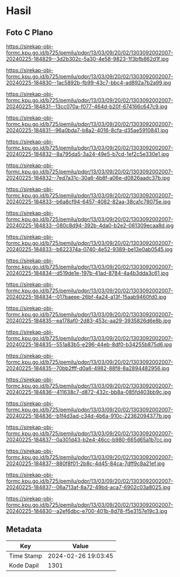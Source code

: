 # Hasil

## Foto C Plano

https://sirekap-obj-formc.kpu.go.id/b725/pemilu/pdpr/13/03/09/20/02/1303092002007-20240225-184829--3d2b302c-5a30-4e58-9823-1f3bfb862d1f.jpg

https://sirekap-obj-formc.kpu.go.id/b725/pemilu/pdpr/13/03/09/20/02/1303092002007-20240225-184830--1ac5892b-fb99-43c7-bbc4-ad892a7b2a99.jpg

https://sirekap-obj-formc.kpu.go.id/b725/pemilu/pdpr/13/03/09/20/02/1303092002007-20240225-184831--13cc070a-f077-464d-b20f-674166c647c9.jpg

https://sirekap-obj-formc.kpu.go.id/b725/pemilu/pdpr/13/03/09/20/02/1303092002007-20240225-184831--96a0bda7-b8a2-4016-8cfa-d35ae5910841.jpg

https://sirekap-obj-formc.kpu.go.id/b725/pemilu/pdpr/13/03/09/20/02/1303092002007-20240225-184832--8a795da5-3a24-49e5-b7cd-1ef2c5e330e1.jpg

https://sirekap-obj-formc.kpu.go.id/b725/pemilu/pdpr/13/03/09/20/02/1303092002007-20240225-184832--7ed7a31c-30a6-4b8f-a06e-d0826aadc37b.jpg

https://sirekap-obj-formc.kpu.go.id/b725/pemilu/pdpr/13/03/09/20/02/1303092002007-20240225-184833--b6a8cf94-6457-4082-82aa-38ca1c78075e.jpg

https://sirekap-obj-formc.kpu.go.id/b725/pemilu/pdpr/13/03/09/20/02/1303092002007-20240225-184833--080c8d94-392b-4da0-b2e2-061309ecaa8d.jpg

https://sirekap-obj-formc.kpu.go.id/b725/pemilu/pdpr/13/03/09/20/02/1303092002007-20240225-184833--b622374a-0740-4e52-9389-be13e0ab0545.jpg

https://sirekap-obj-formc.kpu.go.id/b725/pemilu/pdpr/13/03/09/20/02/1303092002007-20240225-184834--d519de1e-197b-41ad-8784-4a4b3dda3c61.jpg

https://sirekap-obj-formc.kpu.go.id/b725/pemilu/pdpr/13/03/09/20/02/1303092002007-20240225-184834--017baeee-26bf-4a24-a13f-15aab9460fd0.jpg

https://sirekap-obj-formc.kpu.go.id/b725/pemilu/pdpr/13/03/09/20/02/1303092002007-20240225-184835--ea178af0-2d83-453c-aa29-3935826d6e8b.jpg

https://sirekap-obj-formc.kpu.go.id/b725/pemilu/pdpr/13/03/09/20/02/1303092002007-20240225-184835--551a83b5-e296-44eb-8df0-b34255b875d6.jpg

https://sirekap-obj-formc.kpu.go.id/b725/pemilu/pdpr/13/03/09/20/02/1303092002007-20240225-184835--70bb2fff-d0a6-4982-88f8-8a2894482956.jpg

https://sirekap-obj-formc.kpu.go.id/b725/pemilu/pdpr/13/03/09/20/02/1303092002007-20240225-184836--411638c7-d872-432c-bb8a-085fd403bb9c.jpg

https://sirekap-obj-formc.kpu.go.id/b725/pemilu/pdpr/13/03/09/20/02/1303092002007-20240225-184836--b1f4d3ad-c34d-4b6a-910c-22362094377b.jpg

https://sirekap-obj-formc.kpu.go.id/b725/pemilu/pdpr/13/03/09/20/02/1303092002007-20240225-184837--0a301d43-b2e4-46cc-b980-665d65a1b7cc.jpg

https://sirekap-obj-formc.kpu.go.id/b725/pemilu/pdpr/13/03/09/20/02/1303092002007-20240225-184837--880f8f01-2b8c-4d45-84ca-7dff9c8a21ef.jpg

https://sirekap-obj-formc.kpu.go.id/b725/pemilu/pdpr/13/03/09/20/02/1303092002007-20240225-184837--06a713af-8a72-49bd-aca7-6902c03a8025.jpg

https://sirekap-obj-formc.kpu.go.id/b725/pemilu/pdpr/13/03/09/20/02/1303092002007-20240225-184830--a2ef6dbc-e700-401b-8d78-f5e3157e19c3.jpg


## Metadata

| Key        | Value               |
| ---------- | ------------------- |
| Time Stamp | 2024-02-26 19:03:45 |
| Kode Dapil | 1301                |



